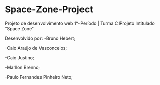 # Space-Zone-Project
Projeto de desenvolvimento web 1°-Período | Turma C 
Projeto Intitulado "Space Zone"

Desenvolvido por:
-Bruno Hebert;

-Caio Araújo de Vasconcelos;

-Caio Justino;

-Marllon Brenno;

-Paulo Fernandes Pinheiro Neto;

